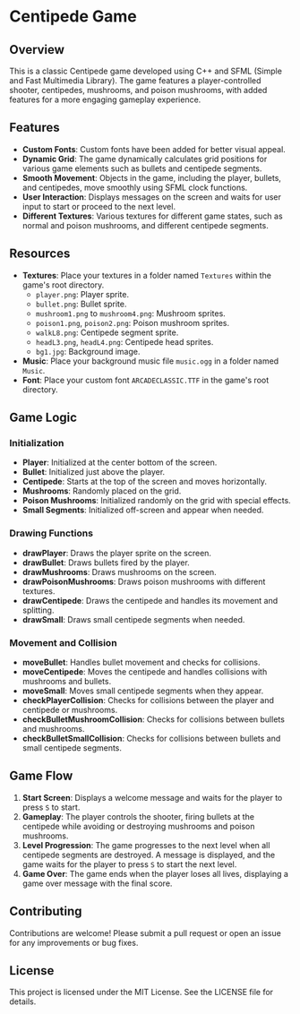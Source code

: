 # Centipede Game

## Overview
This is a classic Centipede game developed using C++ and SFML (Simple and Fast Multimedia Library). The game features a player-controlled shooter, centipedes, mushrooms, and poison mushrooms, with added features for a more engaging gameplay experience.

## Features
- **Custom Fonts**: Custom fonts have been added for better visual appeal.
- **Dynamic Grid**: The game dynamically calculates grid positions for various game elements such as bullets and centipede segments.
- **Smooth Movement**: Objects in the game, including the player, bullets, and centipedes, move smoothly using SFML clock functions.
- **User Interaction**: Displays messages on the screen and waits for user input to start or proceed to the next level.
- **Different Textures**: Various textures for different game states, such as normal and poison mushrooms, and different centipede segments.

## Resources
- **Textures**: Place your textures in a folder named `Textures` within the game's root directory.
  - `player.png`: Player sprite.
  - `bullet.png`: Bullet sprite.
  - `mushroom1.png` to `mushroom4.png`: Mushroom sprites.
  - `poison1.png`, `poison2.png`: Poison mushroom sprites.
  - `walkL8.png`: Centipede segment sprite.
  - `headL3.png`, `headL4.png`: Centipede head sprites.
  - `bg1.jpg`: Background image.
- **Music**: Place your background music file `music.ogg` in a folder named `Music`.
- **Font**: Place your custom font `ARCADECLASSIC.TTF` in the game's root directory.

## Game Logic
### Initialization
- **Player**: Initialized at the center bottom of the screen.
- **Bullet**: Initialized just above the player.
- **Centipede**: Starts at the top of the screen and moves horizontally.
- **Mushrooms**: Randomly placed on the grid.
- **Poison Mushrooms**: Initialized randomly on the grid with special effects.
- **Small Segments**: Initialized off-screen and appear when needed.

### Drawing Functions
- **drawPlayer**: Draws the player sprite on the screen.
- **drawBullet**: Draws bullets fired by the player.
- **drawMushrooms**: Draws mushrooms on the screen.
- **drawPoisonMushrooms**: Draws poison mushrooms with different textures.
- **drawCentipede**: Draws the centipede and handles its movement and splitting.
- **drawSmall**: Draws small centipede segments when needed.

### Movement and Collision
- **moveBullet**: Handles bullet movement and checks for collisions.
- **moveCentipede**: Moves the centipede and handles collisions with mushrooms and bullets.
- **moveSmall**: Moves small centipede segments when they appear.
- **checkPlayerCollision**: Checks for collisions between the player and centipede or mushrooms.
- **checkBulletMushroomCollision**: Checks for collisions between bullets and mushrooms.
- **checkBulletSmallCollision**: Checks for collisions between bullets and small centipede segments.

## Game Flow
1. **Start Screen**: Displays a welcome message and waits for the player to press `S` to start.
2. **Gameplay**: The player controls the shooter, firing bullets at the centipede while avoiding or destroying mushrooms and poison mushrooms.
3. **Level Progression**: The game progresses to the next level when all centipede segments are destroyed. A message is displayed, and the game waits for the player to press `S` to start the next level.
4. **Game Over**: The game ends when the player loses all lives, displaying a game over message with the final score.

## Contributing
Contributions are welcome! Please submit a pull request or open an issue for any improvements or bug fixes.

## License
This project is licensed under the MIT License. See the LICENSE file for details.
